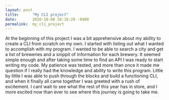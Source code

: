 ```yaml
---
layout: post
title:      "My CLI project"
date:       2020-10-08 20:16:29 -0400
permalink:  my_cli_project
---
```



At the beginning of this project I was a bit apprehensive about my ability to create a CLI from scratch on my own. I started with listing out what I wanted to accomplish with my program. I wanted to be able to search a city and get a list of breweries and a snippit of information for each brewery. It seemed simple enough and after taking some time to find an API I was ready to start writing my code. My patience was tested, and more than once it made me question if I really had the knowledge and ability to write this program. Little by little I was able to push through the blocks and build a functioning CLI, and when it finally all came together I was greeted with a rush of excitement. I cant wait to see what the rest of this year has in store, and I more excited now than ever to see where this journey is going to take me.

